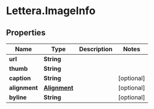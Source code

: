 # Lettera.ImageInfo

## Properties

Name | Type | Description | Notes
------------ | ------------- | ------------- | -------------
**url** | **String** |  | 
**thumb** | **String** |  | 
**caption** | **String** |  | [optional] 
**alignment** | [**Alignment**](Alignment.md) |  | [optional] 
**byline** | **String** |  | [optional] 


